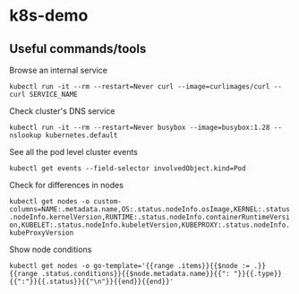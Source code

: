 # k8s-demo

## Useful commands/tools

Browse an internal service

`kubectl run -it --rm --restart=Never curl --image=curlimages/curl -- curl SERVICE_NAME`

Check cluster's DNS service

`kubectl run -it --rm --restart=Never busybox --image=busybox:1.28 -- nslookup kubernetes.default`

See all the pod level cluster events

`kubectl get events --field-selector involvedObject.kind=Pod`

Check for differences in nodes

`kubectl get nodes -o custom-columns=NAME:.metadata.name,OS:.status.nodeInfo.osImage,KERNEL:.status.nodeInfo.kernelVersion,RUNTIME:.status.nodeInfo.containerRuntimeVersion,KUBELET:.status.nodeInfo.kubeletVersion,KUBEPROXY:.status.nodeInfo.kubeProxyVersion`

Show node conditions

`kubectl get nodes -o go-template='{{range .items}}{{$node := .}}{{range .status.conditions}}{{$node.metadata.name}}{{": "}}{{.type}}{{":"}}{{.status}}{{"\n"}}{{end}}{{end}}'`